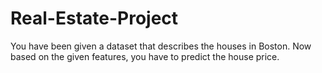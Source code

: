 # Real-Estate-Project

You have been given a dataset that describes the houses in Boston. Now based on the given features, you have to predict the house price.
